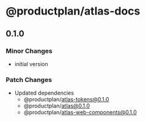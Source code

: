 # @productplan/atlas-docs

## 0.1.0

### Minor Changes

- initial version

### Patch Changes

- Updated dependencies
  - @productplan/atlas-tokens@0.1.0
  - @productplan/atlas@0.1.0
  - @productplan/atlas-web-components@0.1.0
